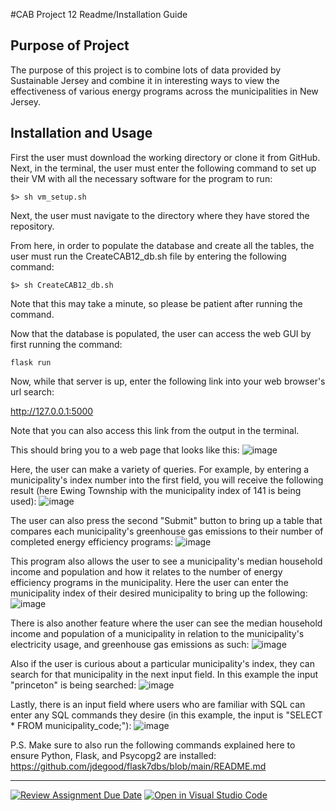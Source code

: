 #CAB Project 12 Readme/Installation Guide

## Purpose of Project
The purpose of this project is to combine lots of data provided by Sustainable Jersey and combine it in interesting ways to view the effectiveness of various energy programs across the municipalities in New Jersey.

## Installation and Usage

First the user must download the working directory or clone it from GitHub.
Next, in the terminal, the user must enter the following command to set up their VM with all the necessary software for the program to run:
```
$> sh vm_setup.sh
```
Next, the user must navigate to the directory where they have stored the repository.

From here, in order to populate the database and create all the tables, the user must run the CreateCAB12_db.sh file by entering the following command:
```
$> sh CreateCAB12_db.sh
```
Note that this may take a minute, so please be patient after running the command.

Now that the database is populated, the user can access the web GUI by first running the command:
```
flask run
```
Now, while that server is up, enter the following link into your web browser's url search:

http://127.0.0.1:5000

Note that you can also access this link from the output in the terminal.

This should bring you to a web page that looks like this:
![image](https://user-images.githubusercontent.com/123781077/234079548-2ca43cbc-74b7-43ff-b039-7702e8618a10.png)

Here, the user can make a variety of queries. For example, by entering a municipality's index number into the first field, you will receive the following result (here Ewing Township with the municipality index of 141 is being used):
![image](https://user-images.githubusercontent.com/123781077/234080190-fed185b6-89eb-46b9-bdfa-3617c143f5ff.png)

The user can also press the second "Submit" button to bring up a table that compares each municipality's greenhouse gas emissions to their number of completed energy efficiency programs:
![image](https://user-images.githubusercontent.com/123781077/234080591-2bab8fa8-90d3-4651-a363-515821efae2f.png)

This program also allows the user to see a municipality's median household income and population and how it relates to the number of energy efficiency programs in the municipality. Here the user can enter the municipality index of their desired municipality to bring up the following:
![image](https://user-images.githubusercontent.com/123781077/235371233-d17bcaba-5a61-4c8a-bcbf-31e33daba92e.png)

There is also another feature where the user can see the median household income and population of a municipality in relation to the municipality's electricity usage, and greenhouse gas emissions as such:
![image](https://user-images.githubusercontent.com/123781077/235371426-f9b6139a-0aa4-4929-a073-c694972bec68.png)


Also if the user is curious about a particular municipality's index, they can search for that municipality in the next input field. In this example the input "princeton" is being searched:
![image](https://user-images.githubusercontent.com/123781077/234080892-8aa28d5a-f20e-494f-97ce-6365dc22455c.png)

Lastly, there is an input field where users who are familiar with SQL can enter any SQL commands they desire (in this example, the input is "SELECT * FROM municipality_code;"):
![image](https://user-images.githubusercontent.com/123781077/234081454-7f646197-620f-4bec-99f8-4dc41f011655.png)


P.S. Make sure to also run the following commands explained here to ensure Python, Flask, and Psycopg2 are installed:
https://github.com/jdegood/flask7dbs/blob/main/README.md


-------------------------------------------------------------------------------------------------------------------------------------------------



[![Review Assignment Due Date](https://classroom.github.com/assets/deadline-readme-button-8d59dc4de5201274e310e4c54b9627a8934c3b88527886e3b421487c677d23eb.svg)](https://classroom.github.com/a/-Nv0cKFk)
[![Open in Visual Studio Code](https://classroom.github.com/assets/open-in-vscode-c66648af7eb3fe8bc4f294546bfd86ef473780cde1dea487d3c4ff354943c9ae.svg)](https://classroom.github.com/online_ide?assignment_repo_id=10762672&assignment_repo_type=AssignmentRepo)

